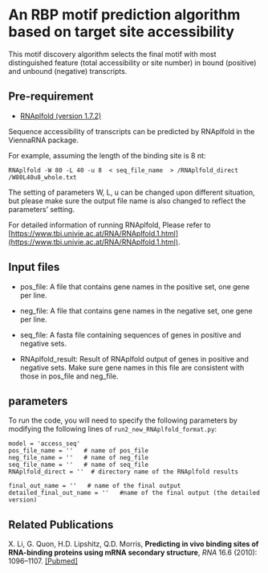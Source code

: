 # An RBP motif prediction algorithm based on target site accessibility #

This motif discovery algorithm selects the final motif with most distinguished feature (total accessibility or site number) in bound (positive) and unbound (negative) transcripts. 

## Pre-requirement ##

* [RNAplfold (version 1.7.2)](https://www.tbi.univie.ac.at/RNA/index.html)

Sequence accessibility of transcripts can be predicted by RNAplfold in the ViennaRNA package.
    
For example, assuming the length of the binding site is 8 nt:

```
RNAplfold -W 80 -L 40 -u 8  < seq_file_name  > /RNAplfold_direct /W80L40u8_whole.txt
```
The setting of parameters W, L, u can be changed upon different situation, but please make sure the output file name is also changed to reflect the parameters’ setting.
    
For detailed information of running RNAplfold, Please refer to [https://www.tbi.univie.ac.at/RNA/RNAplfold.1.html](https://www.tbi.univie.ac.at/RNA/RNAplfold.1.html).

## Input files ##

* pos_file: A file that contains gene names in the positive set, one gene per line.

* neg_file: A file that contains gene names in the negative set, one gene per line. 

* seq_file: A fasta file containing sequences of genes in positive and negative sets.

* RNAplfold_result: Result of RNAplfold output of genes in positive and negative sets. Make sure gene names in this file are consistent with those in pos_file and neg_file.

## parameters ##

To run the code, you will need to specify the following parameters by modifying the following lines of `run2_new_RNAplfold_format.py`:

```
model = 'access_seq'
pos_file_name = ''   # name of pos_file
neg_file_name = ''   # name of neg_file 
seq_file_name = ''   # name of seq_file
RNAplfold_direct = ''  # directory name of the RNAplfold results

final_out_name = ''   # name of the final output
detailed_final_out_name = ''   #name of the final output (the detailed version)
```

## Related Publications ##

X. Li, G. Quon, H.D. Lipshitz, Q.D. Morris, **Predicting in vivo binding sites of RNA-binding proteins using mRNA secondary structure**, *RNA* 16.6 (2010): 1096–1107. [[Pubmed]](https://www.ncbi.nlm.nih.gov/pubmed/20418358)
